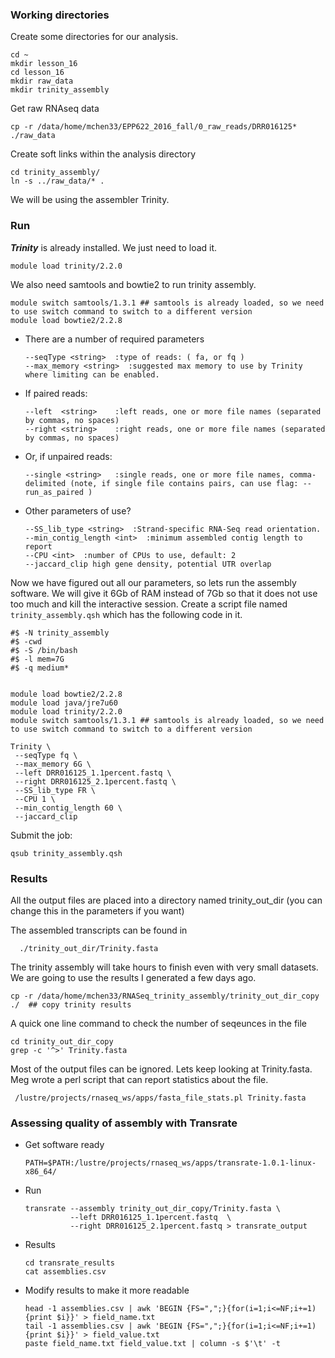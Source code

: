 ### Working directories

Create some directories for our analysis.

```{php}
cd ~
mkdir lesson_16
cd lesson_16
mkdir raw_data
mkdir trinity_assembly
```

Get raw RNAseq data

```{php}
cp -r /data/home/mchen33/EPP622_2016_fall/0_raw_reads/DRR016125* ./raw_data
```

Create soft links within the analysis directory

```{php}
cd trinity_assembly/
ln -s ../raw_data/* .
```

We will be using the assembler Trinity.


### Run

__*Trinity*__ is already installed. We just need to load it.

```{php}
module load trinity/2.2.0
```

We also need samtools and bowtie2 to run trinity assembly.

```{php}
module switch samtools/1.3.1 ## samtools is already loaded, so we need to use switch command to switch to a different version
module load bowtie2/2.2.8
```

* There are a number of required parameters
  
  ```{php}
  --seqType <string>  :type of reads: ( fa, or fq )
  --max_memory <string>  :suggested max memory to use by Trinity where limiting can be enabled.
  ```

* If paired reads:
  
  ```{php}
  --left  <string>    :left reads, one or more file names (separated by commas, no spaces)
  --right <string>    :right reads, one or more file names (separated by commas, no spaces)
  ```

* Or, if unpaired reads:
  
  ```{php}
  --single <string>   :single reads, one or more file names, comma-delimited (note, if single file contains pairs, can use flag: --run_as_paired )
  ```


* Other parameters of use?
  
  ```{php}
  --SS_lib_type <string>  :Strand-specific RNA-Seq read orientation.
  --min_contig_length <int>  :minimum assembled contig length to report
  --CPU <int>  :number of CPUs to use, default: 2
  --jaccard_clip high gene density, potential UTR overlap
  ```

Now we have figured out all our parameters, so lets run the assembly software. We will give it 6Gb of RAM instead of 7Gb so that it does not use too much and kill the interactive session. Create a script file named `trinity_assembly.qsh` which has the following code in it.

```{php}
#$ -N trinity_assembly
#$ -cwd
#$ -S /bin/bash
#$ -l mem=7G
#$ -q medium*


module load bowtie2/2.2.8
module load java/jre7u60 
module load trinity/2.2.0
module switch samtools/1.3.1 ## samtools is already loaded, so we need to use switch command to switch to a different version

Trinity \
 --seqType fq \
 --max_memory 6G \
 --left DRR016125_1.1percent.fastq \
 --right DRR016125_2.1percent.fastq \
 --SS_lib_type FR \
 --CPU 1 \
 --min_contig_length 60 \
 --jaccard_clip
```

Submit the job:

```{php}
qsub trinity_assembly.qsh
```

### Results

All the output files are placed into a directory named trinity_out_dir (you can change this in the parameters if you want)

The assembled transcripts can be found in

```{php}
  ./trinity_out_dir/Trinity.fasta
```

The trinity assembly will take hours to finish even with very small datasets. We are going to use the results I generated a few days ago.

```{php}
cp -r /data/home/mchen33/RNASeq_trinity_assembly/trinity_out_dir_copy ./  ## copy trinity results
```

A quick one line command to check the number of seqeunces in the file

```{php}
cd trinity_out_dir_copy
grep -c '^>' Trinity.fasta
```

Most of the output files can be ignored. Lets keep looking at Trinity.fasta. Meg wrote a perl script that can report statistics about the file.

```{php}
 /lustre/projects/rnaseq_ws/apps/fasta_file_stats.pl Trinity.fasta
```

### Assessing quality of assembly with Transrate

* Get software ready

  ```{php}
  PATH=$PATH:/lustre/projects/rnaseq_ws/apps/transrate-1.0.1-linux-x86_64/
  ```

  
* Run
  
  ```{php}
  transrate --assembly trinity_out_dir_copy/Trinity.fasta \
            --left DRR016125_1.1percent.fastq  \
            --right DRR016125_2.1percent.fastq > transrate_output
  ```
  
* Results

  ```{php}
  cd transrate_results
  cat assemblies.csv
  ```
  
* Modify results to make it more readable

  ```{php}
  head -1 assemblies.csv | awk 'BEGIN {FS=",";}{for(i=1;i<=NF;i+=1){print $i}}' > field_name.txt
  tail -1 assemblies.csv | awk 'BEGIN {FS=",";}{for(i=1;i<=NF;i+=1){print $i}}' > field_value.txt
  paste field_name.txt field_value.txt | column -s $'\t' -t
  ```

